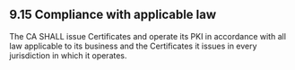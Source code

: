 ## 9.15 Compliance with applicable law

The CA SHALL issue Certificates and operate its PKI in accordance with all law applicable to its business and the Certificates it issues in every jurisdiction in which it operates.

